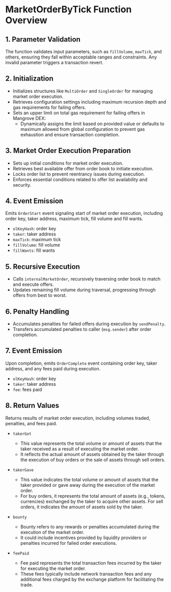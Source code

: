 # MarketOrderByTick Function Overview

## 1. Parameter Validation

The function validates input parameters, such as `fillVolume`, `maxTick`, and others, ensuring they fall within acceptable ranges and constraints. Any invalid parameter triggers a transaction revert.

## 2. Initialization

- Initializes structures like `MultiOrder` and `SingleOrder` for managing market order execution.
- Retrieves configuration settings including maximum recursion depth and gas requirements for failing offers.
- Sets an upper limit on total gas requirement for failing offers in Mangrove DEX:
  - Dynamically assigns the limit based on provided value or defaults to maximum allowed from global configuration to prevent gas exhaustion and ensure transaction completion.

## 3. Market Order Execution Preparation

- Sets up initial conditions for market order execution.
- Retrieves best available offer from order book to initiate execution.
- Locks order list to prevent reentrancy issues during execution.
- Enforces essential conditions related to offer list availability and security.

## 4. Event Emission

Emits `OrderStart` event signaling start of market order execution, including order key, taker address, maximum tick, fill volume and fill wants.

- `olKeyHash`: order key
- `taker`: taker address
- `maxTick`: maximum tick
- `fillVolume`: fill volume
- `fillWants`: fill wants

## 5. Recursive Execution

- Calls `internalMarketOrder`, recursively traversing order book to match and execute offers.
- Updates remaining fill volume during traversal, progressing through offers from best to worst.

## 6. Penalty Handling

- Accumulates penalties for failed offers during execution by `sendPenalty`.
- Transfers accumulated penalties to caller (`msg.sender`) after order completion.

## 7. Event Emission

Upon completion, emits `OrderComplete` event containing order key, taker address, and any fees paid during execution.

- `olKeyHash`: order key
- `taker`: taker address
- `fee`: fees paid
   
## 8. Return Values

Returns results of market order execution, including volumes traded, penalties, and fees paid.

- `takerGot`
   - This value represents the total volume or amount of assets that the taker received as a result of executing the market order.
   - It reflects the actual amount of assets obtained by the taker through the execution of buy orders or the sale of assets through sell orders.

- `takerGave`
   - This value indicates the total volume or amount of assets that the taker provided or gave away during the execution of the market order.
   - For buy orders, it represents the total amount of assets (e.g., tokens, currencies) exchanged by the taker to acquire other assets. For sell orders, it indicates the amount of assets sold by the taker.

- `bounty`
   - Bounty refers to any rewards or penalties accumulated during the execution of the market order.
   - It could include incentives provided by liquidity providers or penalties incurred for failed order executions.
   
- `feePaid`
   - Fee paid represents the total transaction fees incurred by the taker for executing the market order.
   - These fees typically include network transaction fees and any additional fees charged by the exchange platform for facilitating the trade.